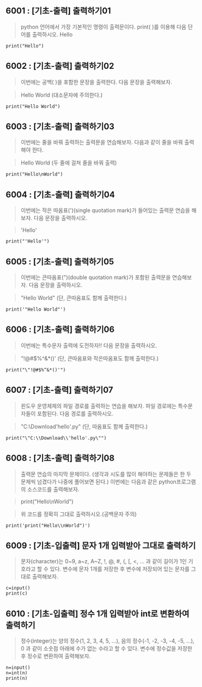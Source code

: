 ## 6001 : [기초-출력] 출력하기01

> python 언어에서 가장 기본적인 명령이 출력문이다.
> print( )를 이용해 다음 단어를 출력하시오.
> Hello

```
print("Hello")
```
## 6002 : [기초-출력] 출력하기02

>이번에는 공백( )을 포함한 문장을 출력한다.
>다음 문장을 출력해보자.

>Hello World
>(대소문자에 주의한다.)

```
print("Hello World")
```

## 6003 : [기초-출력] 출력하기03

>이번에는 줄을 바꿔 출력하는 출력문을 연습해보자. 다음과 같이 줄을 바꿔 출력해야 한다.

>Hello
>World
>(두 줄에 걸쳐 줄을 바꿔 출력)

```
print("Hello\nWorld")
```
## 6004 : [기초-출력] 출력하기04

>이번에는 작은 따옴표(')(single quotation mark)가 들어있는 출력문 연습을 해보자.
>다음 문장을 출력하시오.

>'Hello'

```
print("'Hello'")
```
## 6005 : [기초-출력] 출력하기05

>이번에는 큰따옴표(")(double quotation mark)가 포함된 출력문을 연습해보자.
>다음 문장을 출력하시오.

>"Hello World" 
>(단, 큰따옴표도 함께 출력한다.)

```
print('"Hello World"')
```

## 6006 : [기초-출력] 출력하기06

>이번에는 특수문자 출력에 도전하자!!
>다음 문장을 출력하시오.

>"!@#$%^&*()'
>(단, 큰따옴표와 작은따옴표도 함께 출력한다.)

```
print("\"!@#$%^&*()'")
```

## 6007 : [기초-출력] 출력하기07


>윈도우 운영체제의 파일 경로를 출력하는 연습을 해보자. 파일 경로에는 특수문자들이 포함된다.
>다음 경로를 출력하시오.

>"C:\Download\'hello'.py"
>(단, 따옴표도 함께 출력한다.)

```
print("\"C:\\Download\\'hello'.py\"")
```
## 6008 : [기초-출력] 출력하기08

>출력문 연습의 마지막 문제이다.
>(생각과 시도를 많이 해야하는 문제들은 한 두 문제씩 넘겼다가 나중에 풀어보면 된다.)
>이번에는 다음과 같은 python프로그램의 소스코드를 출력해보자.

>print("Hello\nWorld")

>위 코드를 정확히 그대로 출력하시오.(공백문자 주의)

```
print('print("Hello\\nWorld")')
```

## 6009 : [기초-입출력] 문자 1개 입력받아 그대로 출력하기

>문자(character)는 0~9, a~z, A~Z, !, @, #, {, [, <, ... 과 같이 길이가 1인 기호라고 할 수 있다. 변수에 문자 1개를 저장한 후 변수에 저장되어 있는 문자를 그대로 출력해보자.

```
c=input()
print(c)
```

## 6010 : [기초-입출력] 정수 1개 입력받아 int로 변환하여 출력하기

>정수(integer)는 양의 정수(1, 2, 3, 4, 5, ...), 음의 정수(-1, -2, -3, -4, -5, ...), 0 과 같이 소숫점 아래에 수가 없는 수라고 할 수 있다. 변수에 정수값을 저장한 후 정수로 변환하여 출력해보자.

```
n=input()
n=int(n)
print(n)
```

